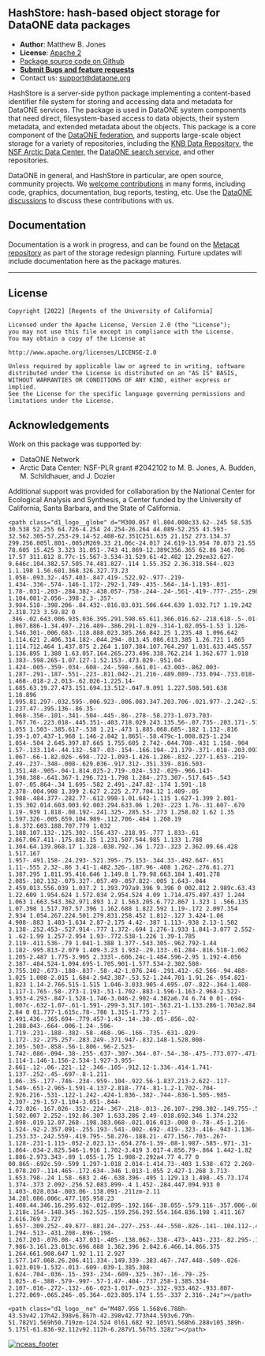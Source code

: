 ## HashStore: hash-based object storage for DataONE data packages

- **Author**: Matthew B. Jones
- **License**: [Apache 2](http://opensource.org/licenses/Apache-2.0)
- [Package source code on Github](https://github.com/DataONEorg/hashstore)
- [**Submit Bugs and feature requests**](https://github.com/DataONEorg/hashstore/issues)
- Contact us: support@dataone.org

HashStore is a server-side python package implementing a content-based identifier file system for storing and accessing data and metadata for DataONE services.  The package is used in DataONE system components that need direct, filesystem-based access to data objects, their system metadata, and extended metadata about the objects. This package is a core component of the [DataONE federation](https://dataone.org), and supports large-scale object storage for a variety of repositories, including the [KNB Data Repository](http://knb.ecoinformatics.org), the [NSF Arctic Data Center](https://arcticdata.io/catalog/), the [DataONE search service](https://search.dataone.org), and other repositories.

DataONE in general, and HashStore in particular, are open source, community projects.  We [welcome contributions](https://github.com/DataONEorg/hashstore/blob/main/CONTRIBUTING.md) in many forms, including code, graphics, documentation, bug reports, testing, etc.  Use the [DataONE discussions](https://github.com/DataONEorg/dataone/discussions) to discuss these contributions with us.


## Documentation

Documentation is a work in progress, and can be found on the [Metacat repository](https://github.com/NCEAS/metacat/blob/feature-1436-storage-and-indexing/docs/user/metacat/source/storage-subsystem.rst#physical-file-layout) as part of the storage redesign planning. Furture updates will include documentation here as the package matures.

-----------------

## License
```
Copyright [2022] [Regents of the University of California]

Licensed under the Apache License, Version 2.0 (the "License");
you may not use this file except in compliance with the License.
You may obtain a copy of the License at

http://www.apache.org/licenses/LICENSE-2.0

Unless required by applicable law or agreed to in writing, software
distributed under the License is distributed on an "AS IS" BASIS,
WITHOUT WARRANTIES OR CONDITIONS OF ANY KIND, either express or implied.
See the License for the specific language governing permissions and
limitations under the License.
```

## Acknowledgements
Work on this package was supported by:

- DataONE Network
- Arctic Data Center: NSF-PLR grant #2042102 to M. B. Jones,  A. Budden, M. Schildhauer, and  J. Dozier

Additional support was provided for collaboration by the National Center for Ecological Analysis and Synthesis, a Center funded by the University of California, Santa Barbara, and the State of California.

<div>
  <title>DataONE</title>
  
  <defs>
    <linearGradient id="theme-gradient" x1="1.12436655%" y1="50%" x2="97.6641681%" y2="50%" gradientUnits="userSpaceOnUse">
      <stop class="theme-gradient-1" stop-color="#1B435D" offset="0%"></stop>
      <stop class="theme-gradient-2" stop-color="#14A2A7" offset="39.916443%"></stop>
      <stop class="theme-gradient-3" stop-color="#14A2A7" offset="53.6578157%"></stop>
      <stop class="theme-gradient-4" stop-color="#23678F" offset="100%"></stop>
    </linearGradient>
  </defs>
  
  <g>
    <path class="d1_logo__data" d="M85.014 46.38c13.316-7.251 54.107-14.185 53.727 22.269.154 9.03-.554 30.534.927 38.311h-18.173l-1.195-6.494h-.398c-4.529 5.433-11.525 8.291-19.974 7.917-25.49-.666-32.806-45.62 18.516-44.637.875-13.376-21.072-9.914-29.716-4.374zm104.66 0c13.316-7.251 54.107-14.185 53.724 22.269l.007.447c.127 9.273-.535 30.213.922 37.864h-18.172l-1.195-6.494h-.398c-4.53 5.433-11.526 8.291-19.974 7.917-25.49-.666-32.806-45.62 18.516-44.637.875-13.376-21.072-9.914-29.716-4.374zm-19.55-22.932v18.536h14.398v14.827h-14.398v22.093c.021 9.183.757 14.576 13.872 12.196l.132 15.224c-39.97 9.183-33.242-19.858-33.686-49.513h-8.586V41.984h8.586V27.95l19.682-4.501zM0 18.453c17.694-2.424 48.676-4.789 63.941 7.697 13.26 9.387 19.006 29.78 12.512 51.35C66.466 108.266 32.333 109.943 0 106.31zm119.108 57.882c-22.189-1.631-23.675 16.838-11.273 17.888 6.53.198 11.583-5.024 11.273-10.86zm104.66 0c-22.19-1.631-23.675 16.838-11.273 17.888 6.53.198 11.583-5.024 11.273-10.86zM57.486 63.64C59.1 37.956 41.79 29.163 20.296 32.918v58.527c1.724.4 4.512.4 7.031.4 17.395.056 29.02-8.833 30.16-28.204z"></path>

    <path class="d1_logo__globe" d="M300.057 0l.804.008c33.62-.245 58.535 30.538 52.255 64.726-4.254 24.254-26.264 44.089-52.255 43.593-32.562.305-57.253-29.14-52.408-62.351C251.635 21.152 273.134.37 299.256.005l.801-.005zM269.33 21.06c-24.017 24.619-13.954 70.073 21.55 78.605 15.425 3.323 31.051-.743 41.869-12.389C356.365 62.86 346.706 17.57 311.812 8.77c-15.567-3.534-31.529.61-42.482 12.29zm32.627-9.646c.104.382.57.505.74.481.827-.114 1.55.352 2.36.318.564-.023 1.1.198 1.56.601.368.326.327.73.23 1.058-.093.32-.457.403-.847.419-.522.02-.977-.219-1.434-.336-.574-.146-1.172-.292-1.749-.435-.564-.14-1.193-.031-1.78-.031-.203-.284.382-.438.057-.758-.244-.24-.561-.419-.777-.255-.298.224-.756.198-.922.607.106.294.585.375.478.83-.346.19-.756.149-1.104.081-2.056-.398-2.3-.357-3.984.518-.398.206-.84.432-.816.83.031.506.644.639 1.032.717 1.19.242 2.318.723 3.59.82 0 .346-.02.643.006.935.036.395.291.598.65.611.366.016.62-.218.618-.5-.01-.684.26-1.067.886-1.34.497-.216.489-.386.291-1.029-.314-1.02.055-1.53 1.126-1.546.301-.006.683-.118.888.023.385.266.842.25 1.235.48 1.096.642 1.114.621 2.406.314.182-.044.294-.013.45.086.613.385 1.26.721 1.865 1.114.712.464 1.437.875 2.264 1.107.384.107.764.297 1.031.633.445.557 1.136.895 1.388 1.63.057.164.265.273.496.338.762.214 1.362.677 1.918 1.383-.598.265-1.07.127-1.52.153-.473.029-.951.04-1.424-.005-.359-.034-.608-.24-.598-.661.01-.43.003-.862.003-1.287-.291-.187-.551-.223-.811.042-.21.216-.489.089-.733.094-.733.018-1.468-.018-2.2.013-.62.026-1.225.14-1.685.63.19.27.473.151.694.13.512-.047.9.091 1.227.508.501.638 1.18.896 1.995.81.297-.032.595-.006.923-.006.083.347.203.706-.021.977-.2.242-.512.505-.795.534-.478.049-.824.33-1.237.47-.395.136-.86.35-1.068-.356-.101-.341-.504-.445-.86-.278-.58.273-1.073.703-1.767.76-.223.018-.445.351-.403.718.029.243.135.56-.07.735-.203.171-.512.328-.762.31-.374-.03-.553.419-.93.286-.14-.05-.278.044-.317.153-.205.602-.728.98-1.055 1.503-.385.617-.538 1.21-.473 1.885.068.685-.182 1.132-.816 1.39-1.07.437-1.968 1.146-2.842 1.865l-.58.479c-1.008.825-1.234 1.054-.504 2.645.397.87.665 1.755.605 2.742-.044.708-.431 1.158-.904 1.57-.133.114-.44.132-.587-.03-.154-.166.194-.21.179-.371-.018-.203.093-.45-.133-.591-.306-.196-.392-.529-.543-.818-.296-.573-.686-1.067-.66-1.82.026-.698-.722-1.093-1.426-1.286-.832-.227-1.653-.219-2.49-.237-.348-.008-.629.036-.917.312-.351.339-.816.503-1.351.48-.905-.04-1.814.025-2.719-.024-.532-.029-.966.143-1.398.388-.641.367-1.296.721-1.798 1.284-.273.307-.517.645-.543 1.07-.05.864-.34 1.695-.582 2.491-.247.82-.174 1.591-.18 2.378-.004.908 1.399 2.627 2.225 2.77.704.12 1.409-.05 1.988-.484.377-.282.77-.612.998-1.01.642-1.115 1.627-1.399 2.801-1.35.302.014.603.003.92.003.294.633.06 1.203-.223 1.76-.31.607-.679 1.19-.939 1.818-.08.192-.241.325-.285.53-.273 1.258.02 1.62 1.35 1.597.326-.005.659.104.989-.112.706-.464 1.208.19 1.8.372.603.188.707.779 1.032 1.188.107.132-.125.302-.156.437-.218.95-.777 1.833-.61 2.867.067.411-.175.882.15 1.231.507.544.985 1.133 1.788 1.304.64.139.868.17 1.328-.038.792-.36 1.723-.323 2.362.09.66.428 1.517.167 1.957-.491.158-.24.293-.521.395-.75.153-.344.33-.492.647-.651 1.11-.555 2.32-.86 3.41-1.482.326-.187.96-.408 1.262-.276.61.271 1.387.295 1.811.95.416.646 1.149.8 1.79.98.663.184 1.401.278 2.085-.102.132-.075.327-.057.49-.057.822-.005 1.643-.044 2.459.013.556.039 1.037.2 1.393.797a9.396 9.396 0 002.812 2.989c.63.43 1.22.609 1.954.624 1.572.034 2.954.524 4.09 1.714.475.497.437 1.244 1.063 1.663.543.362.971.893 1.2 1.563.205.6.772.867 1.323 1 .566.135 1.07.398 1.517.707.57.396 1.162.688 1.822.592 1.19-.172 2.097.354 2.934 1.054.267.224.501.279.831.258.452 1.812-.127 3.424-1.06 4.908-.883 1.403-1.634 2.87-2.175 4.42-.387 1.113-.938 2.13-1.502 3.138-.252.453-.527.914-.777 1.372-.694 1.276-1.933 1.841-3.077 2.552-1 .62-1.99 1.257-2.954 1.93-.772.538-1.226 1.39-1.785 2.119-.411.536-.79 1.041-1.388 1.377-.543.305-.962.792-1.44 1.182-.995.813-2.079 1.409-3.23 1.932-.29.133-.61.284-.816.518-1.062 1.205-2.487 1.775-3.905 2.333l-.606.24c-1.484.596-2.95 1.192-4.056 2.387-.484.524-1.094.695-1.705.901-1.577.534-2.302.508-3.755.102-.673-.188-.837-.58-.42-1.076.246-.291.412-.62.566-.94.488-1.025 1.008-2.015 1.684-2.942.387-.53.52-1.244.701-1.91.26-.954.821-1.823 1.14-2.766.515-1.515 1.046-3.033.905-4.695-.07-.822-.364-1.408-1.117-1.765-.58-.273-1.193-.51-1.702-.883-1.596-1.163-2.968-2.522-3.953-4.293-.847-1.528-1.746-3.046-2.902-4.382a6.74 6.74 0 01-.694-1.007c-.632-1.07-.61-1.591-.299-3.317.101-.563.21-1.133.286-1.703a2.84 2.84 0 01.777-1.615c.78-.786 1.315-1.775 2.17-2.491.436-.365.694-.779.457-1.43-.14-.38-.05-.856-.02-1.288.043-.664-.006-1.24-.596-1.719-.231-.188-.382-.58-.468-.96-.166-.735-.631-.829-1.172-.32-.275.257-.283.249-.371.947-.832.148-1.528.008-2.305-.503-.858-.56-1.806-.96-2.523-1.742-.086-.094-.38-.255-.637-.307-.364-.07-.54-.38-.475-.773.077-.471-.133-.784-.46-1.114-1.146-1.156-2.534-1.927-3.955-2.661-.12-.06-.221-.12-.346-.105-.912.12-1.336-.414-1.741-1.137-.252-.45-.697-.8-1.211-1.06-.35-.177-.746-.234-.959-.104-.922.56-1.837.213-2.622-.117-1.549-.651-2.965-1.591-4.137-2.818-.774-.81-1.2-1.702-.704-2.926.216-.531-.122-1.242-.424-1.836-.382-.744-.836-1.505-.985-2.307-.29-1.57-1.104-3.051-.844-4.72.026-.167.026-.352-.224-.367-.218-.013-.26.107-.298.302-.149.755-.546 1.502.007 2.252-.192.86.307 1.633.286 2.49-.018.692.346 1.374.232 2.098-.019.12.07.268-.198.383.068-.021.016.013-.008 0-.78-.45-1.216-1.524-.92-2.357.091-.255.193-.541-.002-.692-.419-.323-.416-.943-1.136-1.253.33-.242.559-.419.795-.58.276-.188.21-.477.156-.703-.267-1.128-.231-1.115-.052-2.023.13-.654.276-1.39-.08-1.987-.585-.971-.31-1.864-.034-2.825.546-1.916 1.702-3.419 3.017-4.856.79-.864 1.442-1.82 1.886-2.973.343-.89 1.055-1.75 1.908-2.292a4.77 4.77 0 00.865-.692c.59-.599 1.297-1.018 2.014-1.414.73-.403 1.538-.672 2.269-1.078.207-.114.465-.172.634-.346 1.013-1.055 2.427-1.268 3.713-1.653.798-.24 1.58-.683 2.46-.638.396-.495 1.129.13 1.498-.45.73.174 1.374-.373 2.092-.256.52.083.899-.4 1.452-.284.447.094.933 0 1.403-.028.034-.003.06-.138.091-.211zm-2.11 34.28l.086.006c.477.105.958.23 1.408.44.346.16.295.632-.012.895-.192.166-.38.055-.579.116-.357.006-.605-.318-.894-.51-.163-.11-.574.009-.436-.457.073-.245.243-.542.513-.484zm5.033-1.218c.154-.148.345-.362.525-.159.256.292.554.164.836.198 1.411.167 2.616.769 3.727 1.657-.309.252-.49.677-.881.24-.227-.253-.44-.558-.826-.141-.104.112-.41.086-.614.054-.624-.101-.776.347-.982.826-.309-.529-.831-.737-1.294-.513-.431.208-.896-.198-1.267.203-.076.08-.437.031-.405-.138.062-.338-.473-.443-.233-.82.295-.17.648-.013.977-.07.392-.066.567-.376.366-.793-.117-.242-.104-.375.07-.544zm-7.986-3.16l.23.013c.696.088 1.362.396 2.042.6.466.14.866.375 1.264.661.908.647 1.92 1.11 2.927 1.577.147.068.26.206.411.334-.149.339-.383.467-.747.448-.509-.026-1.023.019-1.532-.013-.609-.039-1.385.308-1.624-.704-.036-.15-.393-.234-.609-.325-.367-.16-.79-.25-1.025-.6-.388-.579-.997-.57-1.47-.404-.737.258-1.385.334-2.107-.016-.272-.132-.66-.023-1.017-.023-.332-.933.462-.933.807-1.272.069-.065.246-.05.364-.023.805.174 1.55-.337 2.316-.24z"></path>

    <path class="d1_logo__ne" d="M487.956 1.568v6.788h-43.53v42.17h42.398v6.867h-42.398v42.773h44.593v6.79h-51.782V1.569h50.719zm-124.524 0l61.682 92.105V1.568h6.288v105.389h-5.175l-61.836-92.112v92.112h-6.287V1.567h5.328z"></path>
  </g>
</div>

[![nceas_footer](https://www.nceas.ucsb.edu/sites/default/files/2020-03/NCEAS-full%20logo-4C.png)](https://www.nceas.ucsb.edu)


